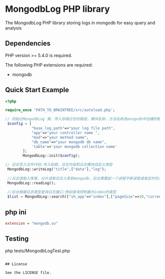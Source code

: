 # MongodbLog PHP library

The MongodbLog PHP library storing logs in mongodb for easy query and analysis

## Dependencies

PHP version >= 5.4.0 is required.

The following PHP extensions are required:

* mongodb

## Quick Start Example

```php
<?php

require_once 'PATH_TO_BRAINTREE/src/autoload.php';

// 初始化MongodbLog 类，传入存储日志的路径，模块名称，方法名称及mongodb中创建的数据库名及集合名称
 $config = [
            "base_log_path"=>"your log file path",
            "app"=>"your controller name ",
            "mod"=>"your method name",
            "db_name"=>"your mongodb db name",
            'table'=>'your mongodb collection name'
        ];
        MongodbLog::init($config);

// 日志写入文件代码:传入标题，日志内容和日志模块自定义类型
 MongodbLog::writeLog("title",["data"],"log");
 
 //日志读取入库类，分片读取日志入库到mongodb，后台需要起一个进程不断读取或者定时任务读取
 MongodbLog::readLog();
 
 //后台根据日志类型查询日志接口:例如查询控制器为index的类型
 $list = MongodbLog::search(["sh_app"=>"index"],["pageSize"=>10,"currentPage"=>1]);
```

## php ini
```ini
extension = "mongodb.so"
```


## Testing
php tests/MongodbLogTest.php
```

## License

See the LICENSE file.
